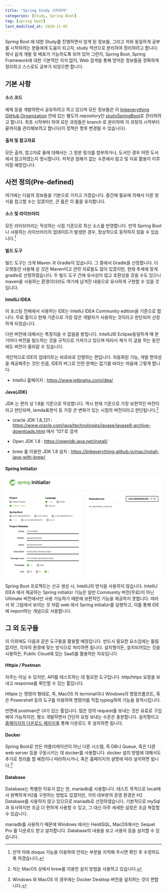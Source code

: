 ```yaml
---
title: "Spring Study 시작하며"
categories: [Study, Spring Boot]
tag: [spring boot]
last_modified_at: 2020-11-05
---
```


Spring Boot 에 대한 Study를 진행하면서 얻게 된 정보들, 그리고 저와 동일하게 공부를 시작하려는 분들에게 도움이 되고자, study 섹션으로 분리하여 정리하려고 합니다. 워낙 쉽게 개발 및 배포가 가능하도록 되어 있어 그런지, Spring Boot, Spring Framework에 대한 기본적인 지식 없이, Web 검색을 통해 얻어온 정보들을 정확하게 정리하고 스스로도 공부가 되었으면 합니다. 

## 기본 사항

#### 소스 코드

예제 등을 개발하면서 공유하려고 하고 있으며 모든 정보들은 이 [linkeverything GitHub Organization](https://github.com/linkeverything) 안에 있는 별도의 repository인 [studySpringBoot](https://github.com/linkeverything/studySpringBoot)로 관리하려고 합니다. 최초 시작부터 하여 모든 과정들은 branch 로 분리하여 각 과정의 시작부터 끝까지를 관리해보려고 합니다(이 정책은 향후 변경될 수 있습니다).

#### 출처 및 참고자료

모든 출처, 참고자료 들에 대해서는 그 원본 링크를 첨부하거나, 도서인 경우 어떤 도서에서 참고하였는지 명시합니다. 저작권 침해가 없는 수준에서 참고 및 자료 활용이 이루어질 예정입니다. 

## 사전 정의(Pre-defined)

여기에는 다음의 정보들을 기본으로 가지고 가겠습니다. 중간에 필요에 의해서 다른 방식을 참고할 수는 있겠지만, 큰 틀은 이 룰을 유지합니다.

#### 소스 및 라이브러리

모든 라이브러리는 작성하는 시점 기준으로 최신 소스를 반영합니다. 만약 Spring Boot나 사용하는 라이브러리의 업데이트가 발생한 경우, 정상적으로 동작하지 않을 수 있습니다.[^1] 

#### 빌드 도구

빌드 도구는 크게 Maven 과 Gradle이 있습니다. 그 중에서 Gradle을 선정합니다. 더 오랫동안 사용해 온 것은 Maven이고 관련 자료들도 많이 있겠지만, 현재 추세에 맞게 gradle로 선정하였습니다. 두 빌드 도구 간에 유사성이 많고 호환성을 갖을 수도 있으니 maven을 사용하는 환경이더라도 여기에 남겨진 내용으로 유사하게 구현할 수 있을 것입니다. 

#### IntelliJ IDEA

이 포스팅 전체에서 사용하는 IDE는 IntelliJ IDEA Community edition을 기준으로 합니다. 무료 툴이고 현재 기준으로 가장 많은 개발자가 사용하는 것이라고 판단되어 선정하게 되었습니다. 

다만 버전에 대해서는 특정지을 수 없음을 밝힙니다. IntelliJ와 Eclipse동일하게 매 분기마다 버전을 빌드하는 것을 규칙으로 가져가고 있으며 따라서 제가 이 글을 적는 동안에도 버전이 올라갈 수 있습니다. 

개인적으로 IDE의 업데이트는 바로바로 진행하는 편입니다. 자동화된 기능, 개발 편의성을 제공해주는 것인 만큼, IDE의 버그로 인한 문제는 없기를 바라는 마음에 그렇게 합니다.

- IntelliJ 홈페이지 : <https://www.jetbrains.com/idea/>

#### Java(JDK)

JDK 는 편의 상 1.8을 기준으로 작성합니다. 역시 현재 기준으로 가장 보편적인 버전이라고 판단되며, lamda표현식 등 가장 큰 변화가 있는 시점의 버전이라고 판단됩니다.[^2]

- oracle JDK 1.8_121 : <https://www.oracle.com/java/technologies/javase/javase8-archive-downloads.html> 에서 '121'로 검색

- Open JDK 1.8 : https://openjdk.java.net/install/

- brew 를 이용한 JDK 1.8 설치 : <https://linkeverything.github.io/mac/install-java-with-brew/>

#### Spring Initializr

![](/assets/images/posts/study/springboot/2020-11-05-00000-getting-started/capture%202020-11-05%20PM%2002.29.00.png)

Spring Boot 프로젝트는 신규 생성 시, IntelliJ의 방식을 사용하지 않습니다. IntelliJ IDEA 에서 제공하는 Spring initializr 기능은 일반 Community 버전(무료)이 아닌 Ultimate 버전에서만 사용 가능하기 때문에 보편적인 기능을 제공하지 못합니다. 따라서 위 그림에서 보이는 것 처럼 web 에서 Spring initializr를 실행하고, 이를 통해 IDE에 import하는 개념으로 사용합니다.

## 그 외 도구들

이 이외에도 다음과 같은 도구들을 활용할 예정입니다. 반드시 필요한 요소임에는 틀림없지만, 각자의 환경에 맞는 방식으로 처리하면 됩니다. 설치형이든, 설치되어있는 것을 사용하든, Public Cloud에 있는 SaaS를 활용하든 자유입니다. 

#### Httpie / Postman

자주는 아닐 수 있지만, API를 테스트하는 데 필요한 도구입니다. http/https 요청을 보내고 response를 확인할 수 있는 툴입니다. 

Httpie 는 명령어 형태로, 즉, MacOS 의 terminal이나 Windows의 명령프롬프트, 혹은 Powershell 등의 도구를 이용하여 명령어를 직접 typing하여 기능을 동작시킵니다. 

반면에 postman은 UI가 있는 툴입니다. 많은 양의 request를 보내는 것은 유료로 구입해야 가능하지만, 평소 개발하면서 간단히 요청 보내는 수준은 충분합니다. 설치형이고 [홈페이지의 다운로드 페이지](https://www.postman.com/downloads/)를 통해 다운로드 후 설치하면 됩니다.

#### Docker

Spring Boot로 만든 어플리케이션이 아닌 다른 시스템, 즉 DB나 Queue, 혹은 다른 web server 등을 구동시키는 데 docker를 사용합니다. docker 설치 방법에 대해서도 추가로 정리를 할 예정이니 따라하시거나, 혹은 홈페이지의 설명에 따라 설치하면 됩니다.[^3] 

#### Database

Database는 특별한 이유가 없는 한, mariadb를 사용합니다. 테스트 목적으로 local에서 완벽하게 H2를 구현하는 방법도 있겠지만, 거의 대부분의 운영 환경은 H2 Database를 사용하지 않고 있으므로 mariadb로 선정하였습니다. 기본적으로 mySql과 유사하지만 조금 더 편하게 사용할 수 있고, 그 대신 아주 세세한 설정은 조금 복잡할 수 있습니다. 

mariadb를 사용하기 때문에 Windows 에서는 HeidiSQL, MacOS에서는 Sequel Pro 를 다운로드 받고 설치합니다. Database의 내용을 보고 사용자 등을 설치할 수 있습니다.

[^1]: 만약 아래 disqus 기능을 이용하여 안되는 부분을 지적해 주시면 확인 후 수정하도록 하겠습니다.

[^2]: 저는 MacOS 상에서 brew를 이용한 설치 방법을 사용하고 있습니다.

[^3]: Windows 와 MacOS 의 경우에는 Docker Desktop 버전을 설치하는 것이 편합니다. 